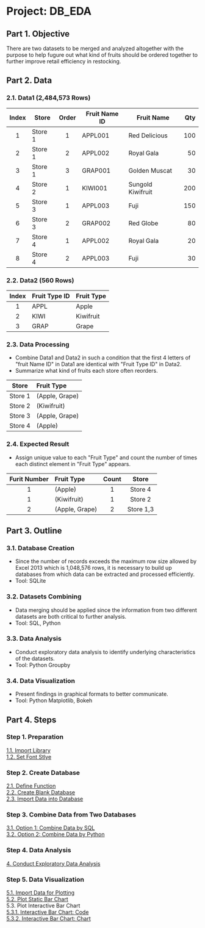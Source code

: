 # Project: DB_EDA

## Part 1. Objective
There are two datasets to be merged and analyzed altogether with the purpose to help fugure out what kind of fruits should be ordered together to further improve retail efficiency in restocking.

## Part 2. Data
### 2.1. Data1 (2,484,573 Rows)
 | Index  | Store   | Order | Fruit Name ID | Fruit Name         | Qty  |  
 | :---:  | ---     | :---: | ---           | ---                | ---: | 
 |      1 | Store 1 |     1 | APPL001       | Red Delicious      |  100 | 
 |      2 | Store 1 |     2 | APPL002       | Royal Gala         |   50 |  
 |      3 | Store 1 |     3 | GRAP001       | Golden Muscat      |   30 |  
 |      4 | Store 2 |     1 | KIWI001       | Sungold Kiwifruit  |  200 |  
 |      5 | Store 3 |     1 | APPL003       | Fuji               |  150 | 
 |      6 | Store 3 |     2 | GRAP002       | Red Globe          |   80 |  
 |      7 | Store 4 |     1 | APPL002       | Royal Gala         |   20 |  
 |      8 | Store 4 |     2 | APPL003       | Fuji               |   30 |   
  
### 2.2. Data2 (560 Rows)
 | Index  | Fruit Type ID  | Fruit Type | 
 | :---:  | :---           | :---       | 
 |      1 | APPL           | Apple      |
 |      2 | KIWI           | Kiwifruit  |
 |      3 | GRAP           | Grape      |
 
### 2.3. Data Processing
- Combine Data1 and Data2 in such a condition that the first 4 letters of "fruit Name ID" in Data1 are identical with "Fruit Type ID" in Data2. 
- Summarize what kind of fruits each store often reorders.

 | Store   | Fruit Type     |
 | :---:   | :---           |
 | Store 1 | (Apple, Grape) |
 | Store 2 | (Kiwifruit)    |
 | Store 3 | (Apple, Grape) |
 | Store 4 | (Apple)        |

### 2.4. Expected Result
- Assign unique value to each "Fruit Type" and count the number of times each distinct element in "Fruit Type" appears.

 | Furit Number | Fruit Type     | Count | Store     | 
 | :---:        | :---           | :---: | :---:     |    
 | 1            | (Apple)        | 1     | Store 4   |
 | 1            | (Kiwifruit)    | 1     | Store 2   |
 | 2            | (Apple, Grape) | 2     | Store 1,3 |

## Part 3. Outline
### 3.1. Database Creation   
- Since the number of records exceeds the maximum row size allowed by Excel 2013 which is 1,048,576 rows, it is necessary to build up databases from which data can be extracted and processed efficiently. 
- Tool: SQLite  

### 3.2. Datasets Combining 
- Data merging should be applied since the information from two different datasets are both critical to further analysis.
- Tool: SQL, Python

### 3.3. Data Analysis
- Conduct exploratory data analysis to identify underlying characteristics of the datasets.
- Tool: Python Groupby

### 3.4. Data Visualization
- Present findings in graphical formats to better communicate.    
- Tool: Python Matplotlib, Bokeh

## Part 4. Steps
### Step 1. Preparation 
[1.1. Import Library](https://github.com/lclh813/Database/blob/master/1_1_ImportLibrary.ipynb)  
[1.2. Set Font Stlye](https://github.com/lclh813/Database/blob/master/1_2_SetFontStlye.ipynb)  
### Step 2. Create Database 
[2.1. Define Function](https://github.com/lclh813/Database/blob/master/2_1_DefineFunction.ipynb)  
[2.2. Create Blank Database](https://github.com/lclh813/Database/blob/master/2_2_CreateBlankDatabase.ipynb)  
[2.3. Import Data into Database](https://github.com/lclh813/Database/blob/master/2_3_ImportDataIntoDatabase.ipynb)  
### Step 3. Combine Data from Two Databases  
[3.1. Option 1: Combine Data by SQL](https://github.com/lclh813/Database/blob/master/3_1_JoinDatabaseBySQL.ipynb)  
[3.2. Option 2: Combine Data by Python](https://github.com/lclh813/Database/blob/master/3_2_JoinDatabaseByPython.ipynb)  
### Step 4. Data Analysis
[4. Conduct Exploratory Data Analysis](https://github.com/lclh813/Database/blob/master/4_DataAnalysis.ipynb)  
### Step 5. Data Visualization
[5.1. Import Data for Plotting](https://github.com/lclh813/Database/blob/master/5_1_ImportDataToPlot.ipynb)  
[5.2. Plot Static Bar Chart](https://github.com/lclh813/Database/blob/master/5_2_StaticBarChart.ipynb)  
5.3. Plot Interactive Bar Chart  
[5.3.1. Interactive Bar Chart: Code](https://github.com/lclh813/Database/blob/master/5_3_1_InteractiveBarChart.ipynb)  
[5.3.2. Interactive Bar Chart: Chart](https://htmlpreview.github.io/?https://github.com/lclh813/Database/blob/master/5_3_2_InteractiveBarChart.html)  

